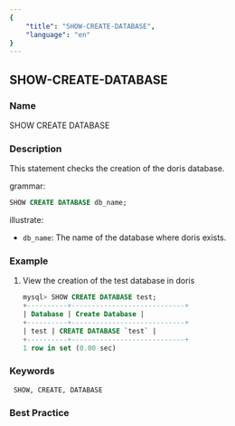 ```yaml
---
{
    "title": "SHOW-CREATE-DATABASE",
    "language": "en"
}
---
```


## SHOW-CREATE-DATABASE

### Name

SHOW CREATE DATABASE

### Description

This statement checks the creation of the doris database.

grammar:

```sql
SHOW CREATE DATABASE db_name;
```

illustrate:

- `db_name`: The name of the database where doris exists.

### Example

1. View the creation of the test database in doris

    ```sql
    mysql> SHOW CREATE DATABASE test;
    +----------+----------------------------+
    | Database | Create Database |
    +----------+----------------------------+
    | test | CREATE DATABASE `test` |
    +----------+----------------------------+
    1 row in set (0.00 sec)
    ```

### Keywords

     SHOW, CREATE, DATABASE

### Best Practice